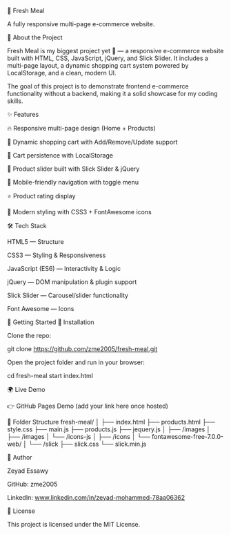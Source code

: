 🥗 Fresh Meal

A fully responsive multi-page e-commerce website.

📖 About the Project

Fresh Meal is my biggest project yet 🚀 — a responsive e-commerce website built with HTML, CSS, JavaScript, jQuery, and Slick Slider.
It includes a multi-page layout, a dynamic shopping cart system powered by LocalStorage, and a clean, modern UI.

The goal of this project is to demonstrate frontend e-commerce functionality without a backend, making it a solid showcase for my coding skills.

✨ Features

🔥 Responsive multi-page design (Home + Products)

🛒 Dynamic shopping cart with Add/Remove/Update support

💾 Cart persistence with LocalStorage

🎠 Product slider built with Slick Slider & jQuery

📱 Mobile-friendly navigation with toggle menu

⭐ Product rating display

🎨 Modern styling with CSS3 + FontAwesome icons

🛠️ Tech Stack

HTML5 — Structure

CSS3 — Styling & Responsiveness

JavaScript (ES6) — Interactivity & Logic

jQuery — DOM manipulation & plugin support

Slick Slider — Carousel/slider functionality

Font Awesome — Icons

🚀 Getting Started
🔧 Installation

Clone the repo:

git clone https://github.com/zme2005/fresh-meal.git


Open the project folder and run in your browser:

cd fresh-meal
start index.html

🌍 Live Demo

👉 GitHub Pages Demo
 (add your link here once hosted)

📂 Folder Structure
fresh-meal/
│
├── index.html
├── products.html
├── style.css
├── main.js
├── products.js
├── jequery.js
│
├── /images
│   ├── /images
│   └── /icons-js
│
├── /icons
│   └── fontawesome-free-7.0.0-web/
│
└── /slick
    ├── slick.css
    └── slick.min.js

👤 Author

Zeyad Essawy

GitHub: zme2005

LinkedIn: www.linkedin.com/in/zeyad-mohammed-78aa06362

📜 License

This project is licensed under the MIT License.
